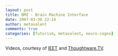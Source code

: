```yaml
---
layout: post
title: BMI - Brain Machine Interface
date: 2007-03-30 22:14
author: metavalent
comments: true
categories: [futurism, metavalent, neuro-cogno]
---
```

Videos, courtesy of <a href="https://ieet.org/index.php/IEET/more/bmivideos/" target="_blank">IEET</a> and <a href="https://thoughtware.tv/" target="_blank">Thoughtware.TV</a>.
